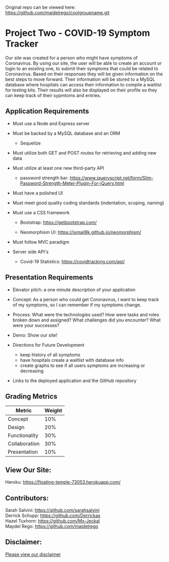 Original repo can be viewed here: https://github.com/maidelrego/coolgroupname.git

# Project Two - COVID-19 Symptom Tracker 
Our site was created for a person who might have symptoms of Coronavirus. By using our site, the user will be able to create an account or login to an existing one, to submit their symptoms that could be related to Coronavirus. Based on their responses they will be given information on the best steps to move forward. Their information will be stored to a MySQL database where hospitals can access their information to compile a waitlist for testing kits. Their results will also be displayed on their profile so they can keep track of their sypmtoms and entries.  


## Application Requirements

* Must use a Node and Express server

* Must be backed by a MySQL database and an ORM 
    * Sequelize

* Must utilize both GET and POST routes for retrieving and adding new data

* Must utilize at least one new third-party API
    * password strength bar: https://www.jqueryscript.net/form/Slim-Password-Strength-Meter-Plugin-For-jQuery.html

* Must have a polished UI 

* Must meet good quality coding standards (indentation, scoping, naming)

* Must use a CSS framework 
    * Bootstrap: https://getbootstrap.com/

    * Neomorphism UI: https://ismail9k.github.io/neomorphism/

* Must follow MVC paradigm

* Server side API's
    * Covid-19 Statistics: https://covidtracking.com/api/



## Presentation Requirements

* Elevator pitch: a one minute description of your application

* Concept: As a person who could get Coronavirus, I want to keep track of my symptoms, so I can remember if my symptoms change.

* Process: What were the technologies used? How were tasks and roles broken down and assigned? What challenges did you encounter? What were your successes?

* Demo: Show our site!

* Directions for Future Development
    * keep history of all symptoms 
    * have hospitals create a waitlist with database info
    * create graphs to see if all users symptoms are increasing or decreasing

* Links to the deployed application and the GitHub repository


## Grading Metrics 

| Metric        | Weight | 
| ---           | ---    |
| Concept       | 10%    |
| Design        | 20%    |
| Functionality | 30%    |
| Collaboration | 30%    |
| Presentation  | 10%    |

## View Our Site: 
Heroku: https://floating-temple-73053.herokuapp.com/


## Contributors: 

Sarah Salvini: https://github.com/sarahsalvini
<br>
Derrick Schupp: https://github.com/Derrickas
<br>
Hazel Tuxhorn: https://github.com/Mx-Jeckal
<br>
Maydel Rego: https://github.com/maidelrego


## Disclaimer: 
[Please view our disclaimer](disclaimer.md)
